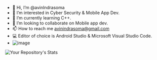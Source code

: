 - 👋 Hi, I’m @avinIndrasoma
- 👀 I’m interested in Cyber Security & Mobile App Dev.
- 🌱 I’m currently learning C++.
- 💞️ I’m looking to collaborate on Mobile app dev.
- 📫 How to reach me avinindrasoma@gmail.com
- 💻 Editor of choice is Android Studio & Microsoft Visual Studio Code.
- ![image](https://user-images.githubusercontent.com/66766682/129475479-d2613239-01ce-4100-9afd-de4e4f2715c4.png)



![Your Repository's Stats](https://github-readme-stats.vercel.app/api?username=avinIndrasoma&show_icons=true)
<!---
avinIndrasoma/avinIndrasoma is a ✨ special ✨ repository because its `README.md` (this file) appears on your GitHub profile.
You can click the Preview link to take a look at your changes.
--->
